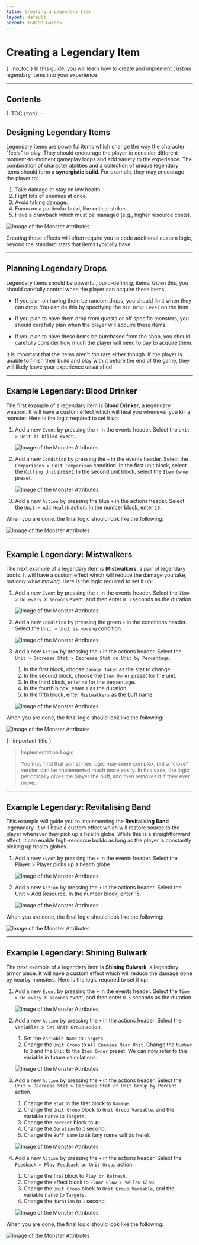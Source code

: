 ```yaml
---
title: Creating a Legendary Item
layout: default
parent: IGB190 Guides
---
```


# Creating a Legendary Item
{: .no_toc }
In this guide, you will learn how to create and implement custom legendary items into your experience.

---
<h2 class="text-delta">Contents</h2>
1. TOC
{:toc}
---

## Designing Legendary Items
Legendary items are powerful items which change the way the character "feels" to play. They should encourage the player to consider different moment-to-moment gameplay loops and add variety to the experience. The combination of character abilities and a collection of unique legendary items should form a **synergistic build**. For example, they may encourage the player to:

1. Take damage or stay on low health.
1. Fight lots of enemies at once.
1. Avoid taking damage.
1. Focus on a particular build, like critical strikes.
1. Have a drawback which must be managed (e.g., higher resource costs).

![Image of the Monster Attributes](../assets/legendary-collection.jpg)

Creating these effects will often require you to code additional custom logic, beyond the standard stats that items typically have.

---

## Planning Legendary Drops
Legendary items should be powerful, build-defining, items. Given this, you should carefully control when the player can acquire these items.

- If you plan on having them be random drops, you should limit when they can drop. You can do this by specifying the `Min Drop Level` on the item.

- If you plan to have them drop from quests or off specific monsters, you should carefully plan when the player will acquire these items.

- If you plan to have these items be purchased from the shop, you should carefully consider how much the player will need to pay to acquire them.

It is important that the items aren't *too* rare either though. If the player is unable to finish their build and play with it before the end of the game, they will likely leave your experience unsatisfied.

---

## Example Legendary: Blood Drinker
The first example of a legendary item is **Blood Drinker**, a legendary weapon. It will have a custom effect which will heal you whenever you kill a monster. Here is the logic required to set it up:

1. Add a new <span class="text-red-300">`Event`</span> by pressing the `+` in the events header. Select the `Unit > Unit is killed event`.

    ![Image of the Monster Attributes](../assets/blood-drinker-1.jpg)

1. Add a new <span class="text-green-300">`Condition`</span> by pressing the `+` in the events header. Select the `Comparisons > Unit Comparison` condition. In the first unit block, select the `Killing Unit` preset. In the second unit block, select the `Item Owner` preset.

    ![Image of the Monster Attributes](../assets/blood-drinker-2.jpg)

1. Add a new <span class="text-blue-300">`Action`</span> by pressing the blue `+` in the actions header. Select the `Unit > Add Health` action. In the number block, enter `10`. 

When you are done, the final logic should look like the following:

![Image of the Monster Attributes](../assets/blood-drinker-5.jpg)

---

## Example Legendary: Mistwalkers
The next example of a legendary item is **Mistwalkers**, a pair of legendary boots. It will have a custom effect which will reduce the damage you take, but *only while moving*. Here is the logic required to set it up:

1. Add a new <span class="text-red-300">`Event`</span> by pressing the `+` in the events header. Select the `Time > Do every X seconds` event, and then enter `0.5` seconds as the duration.

    ![Image of the Monster Attributes](../assets/mistwalkers-1.jpg)

1. Add a new <span class="text-green-300">`Condition`</span> by pressing the green `+` in the conditions header. Select the `Unit > Unit is moving` condition.

    ![Image of the Monster Attributes](../assets/mistwalkers-2.jpg)

1. Add a new <span class="text-blue-300">`Action`</span> by pressing the `+` in the actions header. Select the `Unit > Decrease Stat > Decrease Stat on Unit by Percentage`.

    1. In the first block, choose `Damage Taken` as the stat to change.
    1. In the second block, choose the `Item Owner` preset for the unit.
    1. In the third block, enter `40` for the percentage.
    1. In the fourth block, enter `1` as the duration.
    1. In the fifth block, enter `Mistwalkers` as the buff name.

    ![Image of the Monster Attributes](../assets/mistwalkers-3.jpg)

When you are done, the final logic should look like the following:

![Image of the Monster Attributes](../assets/mistwalkers-4.jpg)

{: .important-title }
> Implementation Logic
>
> You may find that sometimes logic may seem complex, but a "close" version can be implemented much more easily. In this case, the logic periodically gives the player the buff, and then removes it if they ever move.

---

## Example Legendary: Revitalising Band
This example will guide you to implementing the **Revitalising Band** legenadary. It will have a custom effect which will restore source to the player whenever they pick up a health globe. While this is a straightforward effect, it can enable high-resource builds as long as the player is constantly picking up health globes.

1. Add a new <span class="text-red-300">`Event`</span> by pressing the `+` in the events header. Select the Player > Player picks up a health globe.

    ![Image of the Monster Attributes](../assets/revitalising-band-1.jpg)

1. Add a new <span class="text-blue-300">`Action`</span> by pressing the `+` in the actions header. Select the Unit > Add Resource. In the number block, enter 15.

    ![Image of the Monster Attributes](../assets/revitalising-band-2.jpg)

When you are done, the final logic should look like the following:

![Image of the Monster Attributes](../assets/revitalising-band-3.jpg)

---

## Example Legendary: Shining Bulwark
The next example of a legendary item is **Shining Bulwark**, a legendary armor piece. It will have a custom effect which will reduce the damage done by nearby monsters. Here is the logic required to set it up:

1. Add a new <span class="text-red-300">`Event`</span> by pressing the `+` in the events header. Select the `Time > Do every X seconds` event, and then enter `0.5` seconds as the duration. 

    ![Image of the Monster Attributes](../assets/bulwark-1.jpg)

1. Add a new <span class="text-blue-300">`Action`</span> by pressing the `+` in the actions header. Select the `Variables > Set Unit Group` action. 
    1. Set the `Variable Name` to `Targets`.
    1. Change the `Unit Group` to `All Enemies Near Unit`. Change the `Number` to `3` and the `Unit` to the `Item Owner` preset. We can now refer to this variable in future calculations.

    ![Image of the Monster Attributes](../assets/bulwark-2.jpg)

1. Add a new <span class="text-blue-300">`Action`</span> by pressing the `+` in the actions header. Select the `Unit > Decrease Stat > Decrease Stat of Unit Group by Percent` action.

    1. Change the `Stat` in the first block to `Damage`.
    1. Change the `Unit Group` block to `Unit Group Variable`, and the variable name to `Targets`.
    1. Change the `Percent` block to `40`.
    1. Change the `Duration` to `1` second.
    1. Change the `Buff Name` to `SB` (any name will do here).

    ![Image of the Monster Attributes](../assets/bulwark-3.jpg)

1. Add a new <span class="text-blue-300">`Action`</span> by pressing the `+` in the actions header. Select the `Feedback > Play Feedback on Unit Group` action.

    1. Change the first block to `Play or Refresh`.
    1. Change the effect block to `Floor Glow > Yellow Glow`.
    1. Change the `Unit Group` block to `Unit Group Variable`, and the variable name to `Targets`.
    1. Change the `duration` to `1` second.

    ![Image of the Monster Attributes](../assets/bulwark-4.jpg)

When you are done, the final logic should look like the following:

![Image of the Monster Attributes](../assets/bulwark-5.jpg)
